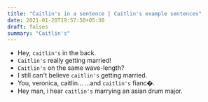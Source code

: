 ```yaml
---
title: "Caitlin's in a sentence | Caitlin's example sentences"
date: 2021-01-20T19:57:50+05:30
draft: falses
summary: "Caitlin's"
---
```

- Hey, `caitlin's` in the back.
- `Caitlin's` really getting married!
- `Caitlin's` on the same wave-length?
- I still can't believe `caitlin's` getting married.
- You, veronica, caitlin... ...and `caitlin's` fianc�.
- Hey man, i hear `caitlin's` marrying an asian drum major.
                 
